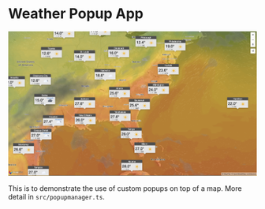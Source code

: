 # Weather Popup App
![](images/screenshot.png)

This is to demonstrate the use of custom popups on top of a map. More detail in `src/popupmanager.ts`.